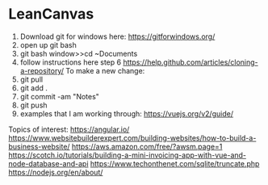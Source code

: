 # LeanCanvas
1. Download git for windows here: https://gitforwindows.org/
2. open up git bash
3. git bash window>>cd ~Documents
4. follow instructions here step 6 https://help.github.com/articles/cloning-a-repository/
To make a new change:
5. git pull
6. git add .
7. git commit -am "Notes"
9. git push
10. examples that I am working through: https://vuejs.org/v2/guide/


Topics of interest:
https://angular.io/
https://www.websitebuilderexpert.com/building-websites/how-to-build-a-business-website/
https://aws.amazon.com/free/?awsm.page=1
https://scotch.io/tutorials/building-a-mini-invoicing-app-with-vue-and-node-database-and-api
https://www.techonthenet.com/sqlite/truncate.php
https://nodejs.org/en/about/